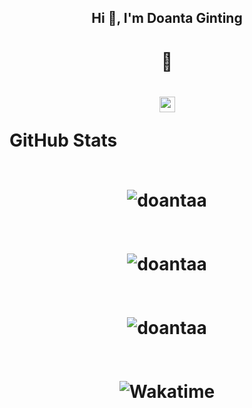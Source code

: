 <h2 align="center">Hi 👋, I'm Doanta Ginting</h2>

<h1 align="center">🌱 <h1/>

<p align="center">
  <a href="https://www.linkedin.com/in/doantaa" target="blank">
    <img align="center" src="https://img.shields.io/badge/-LinkedIn-0077b5?style=for-the-badge&logo=LinkedIn&logoColor=white" alt="LinkedIn" height="25" />
  </a>

  <b>GitHub Stats</b>
<br />
<br />
  <div align="center">
     <img src="https://github-readme-stats.vercel.app/api/top-langs?username=doantaa&show_icons=true&locale=en&layout=compact&theme=radical" alt="doantaa" />
  </div>
<br />
<br /> 
  <div align="center">
    <img src="https://github-readme-stats.vercel.app/api?username=doantaa&show_icons=true&locale=en&theme=radical" alt="doantaa" />
  </div>
  <br />
  <br />
  <div align="center">
    <img src="https://github-readme-streak-stats.herokuapp.com/?user=doantaa&theme=radical" alt="doantaa" />
  </div>
  <br />
  <br />
  <div align="center">
    <img src="https://github-readme-stats.vercel.app/api/wakatime?theme=radical&username=@doantaa" alt="Wakatime"/>
  </div>


